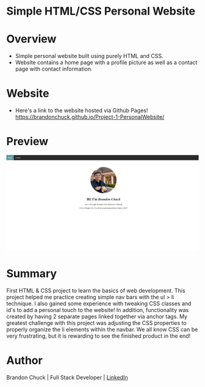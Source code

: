 # Simple HTML/CSS Personal Website

# Overview
- Simple personal website built using purely HTML and CSS.
- Website contains a home page with a profile picture as well as a contact page with contact information.

# Website
- Here's a link to the website hosted via Github Pages! https://brandonchuck.github.io/Project-1-PersonalWebsite/

# Preview

![Website Preview](site-preview.png)

# Summary
First HTML & CSS project to learn the basics of web development. This project helped me practice creating simple nav bars with the ul > li technique. I also gained some experience with tweaking CSS classes and id's to add a personal touch to the website! In addition, functionality was created by having 2 separate pages linked together via <a> anchor tags. My greatest challenge with this project was adjusting the CSS properties to properly organize the li elements within the navbar. We all know CSS can be very frustrating, but it is rewarding to see the finished product in the end!  

# Author
Brandon Chuck | Full Stack Developer | [LinkedIn](https://www.linkedin.com/in/brandonchuck/)
